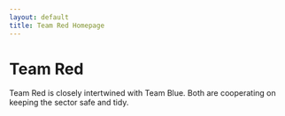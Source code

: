 ```yaml
---
layout: default
title: Team Red Homepage
---
```


# Team Red
Team Red is closely intertwined with Team Blue. Both are cooperating on keeping the sector safe and tidy.

